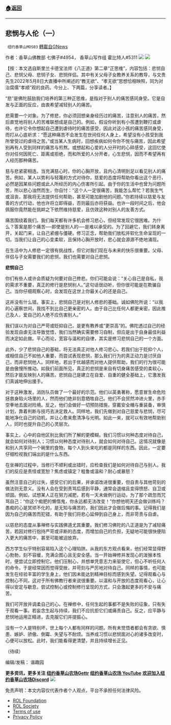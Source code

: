 ###  [:house:返回](README.md)
---


## 悲悯与人伦（一）
` 纽约香草山MOS03` [轉載自GNews](https://gnews.org/zh-hans/2625459/)

作者：香草山佛教部 七佛子#4954， 香草山写作组 霍比特人#5311
 ![](https://assets.gnews.org/wp-content/uploads/2022/05/image-1137.png) 
![](https://assets.gnews.org/wp-content/uploads/2022/05/Screen-Shot-2022-05-29-at-9.47.54-AM_1653835786.png)
 
【按：本文选自斯里兰卡德宝法师《八正道》第二章“正思维”，内容包括：悲悯自己、悲悯父母、悲悯子女、悲悯伴侣。其中有关父母子女教养关系的教导，与文贵先生2022年5月8日大直播中所阐述的“教无欲”、“孝无欲”思想恰相映照，同为对治腐儒“孝顺”观的良药。今分上、下两篇，分享读者。】
 
“悲”是佛陀鼓励我们培养的第三种正思维，是指对于别人的痛苦感同身受。它是自发与正面的反应，由衷希望减轻别人的痛苦。
 
悲需要一个对象。为了修悲，你必须回想亲身经历过的痛苦，注意别人的痛苦，然后直觉地将别人的苦难联想成是自己的。例如，假设你听到有小孩遭到鞭打或虐待，也许它令你想起自己遭到虐待时的痛苦感受，因此对这小孩的痛苦感同身受，而打从心底祈求：“愿这种痛苦不会发生在世间任何人身上，希望没有小孩受到我所曾受过的虐待之苦。”或当某人生病时，回想疾病如何令你不悦与痛苦，因此希望别再有人受到同样的痛苦与煎熬。或想起和心爱的人分开时的心碎感受，这回忆使你对任何因死亡、距离或拒绝，而和所爱的人分开者，心生悲悯，因而不希望再有人经历那种痛苦。
 
慈与悲紧密相连。当充满慈心时，你的心胸开放，且内心清明到足以看见别人的痛苦。例如，某人以势利与轻蔑的方式对待你，慈爱的态度将帮助你看出这个恶行，必然是因某些问题或此人所经历的内心伤害所引起。由于你的生活中也曾为问题所苦，所以悲心油然而生，你自忖：“这个人一定很痛苦，我能怎么帮忙？若我生气或沮丧，那我将无法提供任何帮助，甚至可能加剧他的问题。”你若持续以慈爱与友善的方式行动，他也许将立即得益，否则最后亦将获益。也许一段时间之后，他会佩服你竟然能在挑衅之下依然维持慈爱，且仿效这种对别人的友善方式。

痛苦围绕着我们。我们每天都有许多机会修习悲心，但经常发现它很困难。为什么？答案是那个痛苦──即使是别人的──是难以承受的。为了回避它，我们转身离开，关起门来，让自己紧绷与僵硬。修习正念，帮助我们放松并软化生命呈现的一切。当我们让自己的心变柔软，且保持心胸开放时，悲心就会源源不绝地涌现。
 
在生活中为人修悲一定很有挑战性，但它对我们现在与未来的快乐很重要。父母、伴侣与子女需要我们的悲悯，我们也需要对自己悲悯。
 
**悲悯自己**
 
你们有些人或许会质疑为何要对自己修悲。你们可能会说：“关心自己是自私，我的需求不重要，真正的修行是悲悯别人。”这句话很动听，但你很可能是在欺骗自己。当你仔细观察心时，会发现在这世上你最关心的还是自己。
 
这并没有什么错。事实上，悲悯自己是对别人修悲的基础。诚如佛陀所说：“以我的心遍察世间，我找不到比自己更亲密的人。由于自己比任何人都更亲密，因此推己及人，爱自己的人绝不应伤害别人。”
 
我们误以为对自己严苛或贬抑自己，是更有教养或“更崇高”的。佛陀透过自己的经验发现自虐无法导致觉悟，我们当然确实需要修习自制，但应是出于自身最佳利益而决定如此做。平心而论，宽容与温和的自律，其实是修习悲悯自己的一个方面。
 
此外，少了悲悯自己的基础，将无法真正对他人修习悲心。若我们出于贬抑个人，或相信自己不如他人重要，而尝试表现悲悯，那么我们行为的真正动力是讨厌自己，而非悲悯他人。同样地，若出于优越感而对他人提供帮助，我们的行为很可能是由傲慢所推动。如我们前面所见，真正的悲悯是来自有切身痛苦感受的柔软心，然后才能反映别人的痛苦。悲悯自己是建立在自爱、自重的健全基础上，它激发我们真诚地伸出援手。
 
对于这种激发，消防队员做了一个最好的示范。他们以英勇著称，愿意冒生命危险拯救身陷火场里的人，然而他们绝非刻意牺牲自己。他们不会贸然冲进火里，赤手空拳地去面对险境。反之，他们会做好一切预防措施，穿戴安全帽与重装备，审慎计划，靠着判断与技巧去决定救人。同样地，我们先做到对自己慈爱与悲悯，尽可能地净化自己的动机，并让心愈来愈清净与光明。如此一来，就可以有效地帮助别人，同时也提升自己的心灵层次。
 
事实上，心中的自他区别比我们所了解的更模糊。我们习惯以何种态度对待自己，就会如何对待别人；习惯以何种态度对待别人，就会如何对待自己。这情况就像是和别人共享同一个碗里的食物，每个人到头来吃的都是同样的东西。因此，一定要仔细检视我们端出的是什么东西。
 
在坐禅的过程中，当修行不顺利或出错时，应检查我们是如何对待自己与别人。我们的反应是责怪或宽恕？焦虑或镇定？粗鲁或温和？耐心或暴怒？
 
虽然注意自己的过失，感受它们的后果，并承诺改进很重要，但自责与其他苛刻的做法则无意义。没有人会在受到责骂后感到平静，通常会退缩且变得愤怒、自卫或顽固。例如，试想某人正在努力减肥，若有一天未做例行运动，为了那个疏忽而咒骂自己：“你这个痴肥的懒惰鬼，你永远都无法改变！”你想他明天还会做训练吗？愚痴的心是冥顽不化的，是无知与痛苦的，我们因此才会做后悔的事。记得我们是因为自己的痛苦而犯错，有助于我们将悲心延伸到自己身上，而非苛责与自虐。
 
以慈悲的态度从事禅修与实践佛道尤其重要。我们修习佛陀的八正道是为了减轻痛苦，若因对修行抱持严苛或评断的态度，而增加自己的负担，无疑地可能很快便陷入更大的痛苦中，甚至可能被迫放弃。
 
西方学生似乎特别容易陷入这个心理陷阱。从我的东方观点看来，他们经常显得野心勃勃，刻不容缓，充满企图心且无安全感。当一开始禅修并发现心的泼猴本性时，便尝试立即控制它。他们压制心，并想单凭意志力来驱使它，但心不听任何人的命令，于是经常因而觉得受挫，并苛刻与严厉地对待自己。同样的事情，也可能发生在经验丰富的学生身上，他们因未能达到精神目标而感到失望。记得观看心与控制心不同，这对于所有佛教行者来说很重要。以温和与开放的态度观看心，让心得以安定与歇息，尝试控制心或控制修行呈现的方式，只会激起更多的不安与痛苦。
 
我们可开放并调柔自己的心。在禅修中，任何生起的事都不是失败的征象，只有失于观看一事。若妄念生起与持续，我们不应抗拒它们或痛责自己。反之，应平静与悲悯地运用正精进，去克服它们并提振心。
 
没有一个人是特别坏，世上每个人都有同样的问题。所有未觉悟者都会有贪欲、慎患、嫉妒、骄傲、倒霉、失望与不耐烦。当养成习惯以悲悯面对心的诸多改变时，心便可以放松。此时，我们能看得更清楚，并且持续增长正见。
 
（待续）

编辑/发稿： 谐趣园
 
**更多资讯，更多关注**
[**纽约香草山农场Gettr**](https://www.gettr.com/user/himalaya_mos)
[**纽约香草山农场 YouTube**](https://www.youtube.com/channel/UCSLHrqs6Pil7V-_jOuZVVgg)
[**欢迎加入纽约香草山农场Discord**](https://discord.gg/ChqXAHd)
 ![](https://assets.gnews.org/wp-content/uploads/2022/04/image-732.png) 

免责声明：本文内容仅代表作者个人观点，平台不承担任何法律风险。
  
- [ROL Foundation](https://rolfoundation.org/)
- [ROL Society](https://rolsociety.org/)
- [Terms of use](https://gnews.org/terms-of-use-3/)
- [Privacy Policy](https://gnews.org/privacy-policy/)
